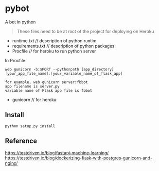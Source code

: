 # pybot
A bot in python


> These files need to be at root of the project for deploying on Heroku 

- runtime.txt // description of python runtim
- requirements.txt // description of python packages
- Procfile // for heroku to run python server

In Procfile

```
web gunicorn -b:$PORT --pythonpath [app_directory]  [your_app_file_name]:[your_variable_name_of_flask_app]

for example, web gunicorn server:fbbot
app filename is server.py
variable name of Flask app file is fbbot

```


- gunicorn // for heroku

## Install
```
python setup.py install
```

## Reference
https://testdriven.io/blog/fastapi-machine-learning/ \
https://testdriven.io/blog/dockerizing-flask-with-postgres-gunicorn-and-nginx/
